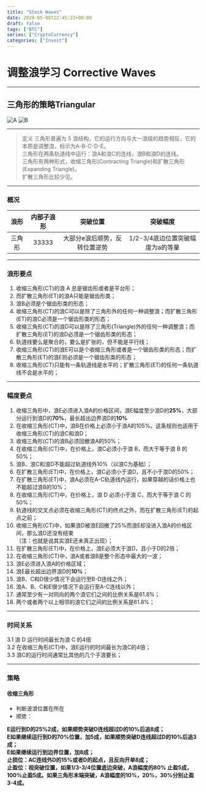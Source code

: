 ```yaml
--- 
title: "Stock Waves" 
date: 2020-05-08T22:45:23+08:00 
draft: false
tags: ["BTC"]
series: ["CryptoCurrency"]
categories: ["Invest"]
---
```

<!--more-->
# 调整浪学习 Corrective Waves
***
## 三角形的策略Triangular
![A](/img/tri-1.png)
![B](/img/tri-2.png)
***
> 定义
三角形普遍为 5 浪结构，它的运行方向与大一浪级的趋势相反，它的本质是调整浪，标示为A-B-C-D-E。  
三角形在两条轨道线中运行：浪A和浪C的连线，浪B和浪D的连线。  
三角形有两种形式，收缩三角形(Contracting Triangle)和扩散三角形(Expanding Triangle)。  
扩散三角形比较少见。

*** 
### 概况
|浪形|内部子浪形|突破位置|突破幅度|  
|:---:|:---:|:---:|:---:|  
|三角形|33333|大部分e浪后顺势，反转位置逆势|1/2-3/4底边位置突破幅度为a的等量|  

*** 
### 浪形要点  
1. 收缩三角形(CT)的浪 A 总是锯齿形或者是平台形；  
2. 而扩散三角形(ET)的浪A只能是锯齿形类；  
3. 浪B必须是个锯齿形类的形态；  
4. 收缩三角形(CT)的浪C可以是除了三角形外的任何一种调整浪；而扩散三角形(ET)的浪C必须是一个锯齿形类的形态；  
5. 收缩三角形(CT)的浪D可以是除了三角形(Triangle)外的任何一种调整浪；而扩散三角形(ET)的浪D必须是一个锯齿形类的形态；  
6. 轨道线要么是聚合的，要么是扩张的，但不能是平行线；  
7. 收缩三角形(CT)的浪E可以是个收缩三角形或者是一个锯齿形类的形态；而扩散三角形(ET)的浪E则必须是一个锯齿形类的形态；  
8. 收缩三角形(CT)只能有一条轨道线是水平的；扩散三角形(ET)的任何一条轨道线不会是水平的；  

***
### 幅度要点  
1. 收缩三角形中，浪E必须进入浪A的价格区间，浪E幅度至少浪D的**25%**，大部分运行到浪D的**70%**，最长超出边界浪D的**10%**  
2. 在收缩三角形(CT)中，浪B在价格上必须小于浪A的105%。这条规则也适用于收缩三角形(CT)的浪C和浪D；   
3. 收缩三角形(CT)的浪B必须回撤浪A的50%；  
4. 在收缩三角形(CT)中，在价格上，浪C必须小于浪 B，而大于等于浪 B 的 50%；  
5. 浪B、浪C和浪D不能超过轨道线外10%（以浪C为基础）；  
6. 在扩散三角形(ET)中，在价格上，浪C必须小于浪D，且不小于浪D的50%；  
7. 在扩散三角形(ET)中，浪A必须在A-C轨道线内运行，如果穿越的话价格上也不能超过浪B的10%；   
8. 在收缩三角形(CT)中，在价格上，浪 D 必须小于浪 C，而大于等于浪 C 的 50%；  
9. 轨道线的交叉点必须在收缩三角形(CT)的终点之外，而在扩散三角形(ET)的起点之前；  
10. 收缩三角形(CT)中，如果浪D被浪E回撤了25%而浪E却没进入浪A的价格区间，那么浪D还没有结束  
（注：也就是说其实浪E还未真正出现）；   
11. 在扩散三角形(ET)中，在价格上，浪E必须大于浪D，且小于D的2倍；  
12. 在收缩三角形(CT)中，浪A或者浪B是整个形态中最大的一波；
13. 浪E必须进入浪A的价格区域；  
14. 浪E最长超出边界浪D的**10%**；  
15. 浪B、C和D很少情况下会运行至B-D连线之外；  
16. 浪A、B、C和E很少情况下会运行至A-C连线以外；   
17. 通常至少有一对同向的两个浪它们之间的比例关系是61.8%；  
18. 两个或者两个以上相邻的浪它们之间的比例关系是61.8%；

*** 

### 时间关系
3.1 浪 D 运行时间最长为浪 C 的4倍  
3.2 在收缩三角形(CT)中，浪E运行的时间最长为浪C的4倍；  
3.3 浪C的运行时间通常比其他的几个子浪要长；  

*** 
### 策略
#### 收缩三角形
- 判断波浪位置在所在
- 顺势： 

**E运行到D的25%2成，如果顺势突破D连线超过D的10%后追8成；**  
**E如果继续运行到D的70%位置，加5成，如果顺势突破D连线超过D的10%后追3成；**  
**E如果继续运行到边界位置，加8成；**  
**止损位：AC连线外D的15%或者D的起点，且反向开单8成；**  
**止盈位：视突破位置，如果1/3-3/4位置底边突破，A浪幅度的80% 止盈5成，100%止盈5成。如果三角形末端突破，A浪幅度的10%，20%，30%分别止盈3-4成。**


